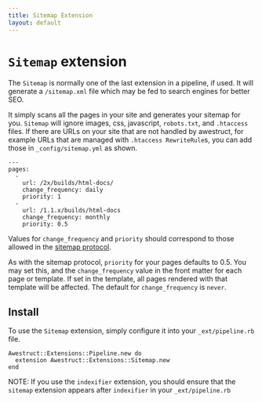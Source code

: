```yaml
---
title: Sitemap Extension
layout: default
---
```


# `Sitemap` extension

The `Sitemap` is normally one of the last extension in a pipeline, if used.
It will generate a `/sitemap.xml` file which may be fed to search engines
for better SEO.

It simply scans all the pages in your site and generates your sitemap for you.
`Sitemap` will ignore images, css, javascript, `robots.txt`, and `.htaccess` files.
If there are URLs on your site that are not handled by awestruct, for example
URLs that are managed with `.htaccess RewriteRule`s, you can add those in
`_config/sitemap.yml` as shown.

    ---
    pages:
      - 
        url: /2x/builds/html-docs/
        change_frequency: daily
        priority: 1
      -
        url: /1.1.x/builds/html-docs
        change_frequency: monthly
        priority: 0.5

Values for `change_frequency` and `priority` should correspond to those
allowed in the [sitemap protocol](http://www.sitemaps.org/protocol.html).

As with the sitemap protocol, `priority` for your pages defaults to 0.5.
You may set this, and the `change_frequency` value in the front matter
for each page or template. If set in the template, all pages rendered with
that template will be affected. The default for `change_frequency` is `never`.

## Install

To use the `Sitemap` extension, simply configure it into your `_ext/pipeline.rb`
file.
    
    Awestruct::Extensions::Pipeline.new do
      extension Awestruct::Extensions::Sitemap.new
    end


NOTE: If you use the `indexifier` extension, you should ensure that the
`sitemap` extension appears after `indexifier` in your `_ext/pipeline.rb`

